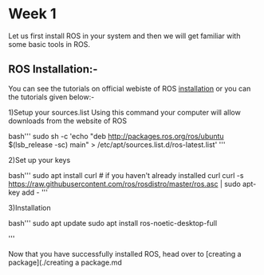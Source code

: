 # Week 1
Let us first install ROS in your system and then we will get familiar with some basic tools in ROS.

## ROS Installation:-

You can see the tutorials on official webiste of ROS [installation](http://wiki.ros.org/noetic/Installation/Ubuntu) or you can the tutorials given below:-

1)Setup your sources.list
Using this command your computer will allow downloads from the website of ROS

bash'''
sudo sh -c 'echo "deb http://packages.ros.org/ros/ubuntu $(lsb_release -sc) main" > /etc/apt/sources.list.d/ros-latest.list'
'''

2)Set up your keys

bash'''
sudo apt install curl # if you haven't already installed curl
curl -s https://raw.githubusercontent.com/ros/rosdistro/master/ros.asc | sudo apt-key add -
'''

3)Installation

bash'''
sudo apt update
sudo apt install ros-noetic-desktop-full

'''



Now that you have successfully installed ROS, head over to [creating a package](./creating a package.md
